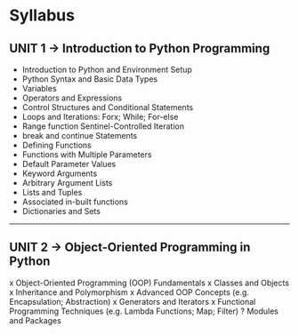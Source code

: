 # Syllabus

## UNIT 1 -> Introduction to Python Programming

- Introduction to Python and Environment Setup
- Python Syntax and Basic Data Types
- Variables
- Operators and Expressions
- Control Structures and Conditional Statements
- Loops and Iterations: Forx; While; For-else
- Range function Sentinel-Controlled Iteration
- break and continue Statements
- Defining Functions
- Functions with Multiple Parameters
- Default Parameter Values
- Keyword Arguments
- Arbitrary Argument Lists
- Lists and Tuples
- Associated in-built functions
- Dictionaries and Sets

---

## UNIT 2 ->  Object-Oriented Programming in Python

x Object-Oriented Programming (OOP) Fundamentals
x Classes and Objects
x Inheritance and Polymorphism
x Advanced OOP Concepts (e.g. Encapsulation; Abstraction)
x Generators and Iterators
x Functional Programming Techniques (e.g. Lambda Functions; Map; Filter)
? Modules and Packages
